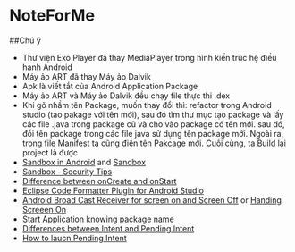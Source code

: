 # NoteForMe
##Chú ý
+ Thư viện Exo Player đã thay MediaPlayer trong hình kiến trúc hệ điều hành Android
+ Máy ảo ART đã thay Máy ảo Dalvik
+ Apk là viết tắt của Android Application Package
+ Máy ảo ART và Máy ảo Dalvik đều chạy file thực thi .dex
+ Khi gõ nhầm tên Package, muốn thay đổi thì: refactor trong Android studio (tạo pakage với tên mới), sau đó tìm thư mục tạo package và lấy các file .java trong package cũ và cho vào package có tên mới. sau đó, đổi tên package trong các file java sử dụng tên package mới. Ngoài ra, trong file Manifest ta cũng điền tên Pakcage mới. Cuối cùng, ta Build lại project là được
+ [Sandbox in Android](http://www.androidauthority.com/secure-android-90523/) and [Sandbox](http://researchcenter.paloaltonetworks.com/2014/08/insecure-internal-storage-android/)
+ [Sandbox - Security Tips](https://developer.android.com/training/articles/security-tips.html)
+ [Difference between onCreate and onStart](http://stackoverflow.com/questions/6812003/difference-between-oncreate-and-onstart)
+ [Eclipse Code Formatter Plugin for Android Studio](http://stackoverflow.com/questions/16710367/android-code-style-in-intellij-idea-android-studio)
+ [Android Broad Cast Receiver for screen on and Screen Off](http://stackoverflow.com/questions/9477922/android-broadcast-receiver-for-screen-on-and-screen-off) or [Handing Screeen On](https://thinkandroid.wordpress.com/2010/01/24/handling-screen-off-and-screen-on-intents/)
+ [Start Application knowing package name](http://stackoverflow.com/questions/3422758/start-application-knowing-package-name)
+ [Differences between Intent and Pending Intent](http://stackoverflow.com/questions/24257247/differences-between-intent-and-pendingintent)
+ [How to laucn Pending Intent](http://iserveandroid.blogspot.com/2011/03/how-to-launch-pending-intent.html)
